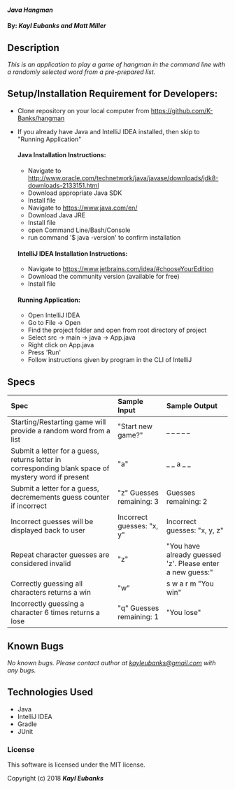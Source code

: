 #### _Java Hangman_

#### By: _**Kayl Eubanks and Matt Miller**_

## Description

_This is an application to play a game of hangman in the command line with a randomly selected word from a pre-prepared list._

## Setup/Installation Requirement for Developers:

* Clone repository on your local computer from https://github.com/K-Banks/hangman
* If you already have Java and IntelliJ IDEA installed, then skip to "Running Application"

  #### Java Installation Instructions:
  * Navigate to http://www.oracle.com/technetwork/java/javase/downloads/jdk8-downloads-2133151.html
  * Download appropriate Java SDK
  * Install file
  * Navigate to https://www.java.com/en/
  * Download Java JRE
  * Install file
  * open Command Line/Bash/Console
  * run command '$ java -version' to confirm installation

  #### IntelliJ IDEA Installation Instructions:
  * Navigate to https://www.jetbrains.com/idea/#chooseYourEdition
  * Download the community version (available for free)
  * Install file

  #### Running Application:
  * Open IntelliJ IDEA
  * Go to File -> Open
  * Find the project folder and open from root directory of project
  * Select src -> main -> java -> App.java
  * Right click on App.java
  * Press 'Run'
  * Follow instructions given by program in the CLI of IntelliJ

## Specs
 | Spec | Sample Input | Sample Output |
 | :----------- | :----------- | :----------- |
 | Starting/Restarting game will provide a random word from a list | "Start new game?" | _ _ _ _ _ |
 | Submit a letter for a guess, returns letter in corresponding blank space of mystery word if present | "a" | _ _ a _ _ |
 | Submit a letter for a guess, decremements guess counter if incorrect | "z" Guesses remaining: 3 | Guesses remaining: 2 |
 | Incorrect guesses will be displayed back to user | Incorrect guesses: "x, y" | Incorrect guesses: "x, y, z" |
 | Repeat character guesses are considered invalid | "z" | "You have already guessed 'z'. Please enter a new guess:" |
 | Correctly guessing all characters returns a win | "w" | s w a r m   "You win" |
 | Incorrectly guessing a character 6 times returns a lose | "q" Guesses remaining: 1 | "You lose" |

## Known Bugs

_No known bugs._
_Please contact author at kayleubanks@gmail.com with any bugs._

## Technologies Used

 * Java
 * IntelliJ IDEA
 * Gradle
 * JUnit

### License

This software is licensed under the MIT license.

Copyright (c) 2018 ****_Kayl Eubanks_****
